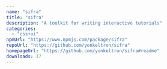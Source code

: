 ```yaml
---
name: "sifra"
title: "sifra"
description: "A toolkit for writing interactive tutorials"
categories:
  - "css+ui"
npmUrl: "https://www.npmjs.com/package/sifra"
repoUrl: "https://github.com/yonkeltron/sifra"
homepageUrl: "https://github.com/yonkeltron/sifra#readme"
downloads: 17
---
```

